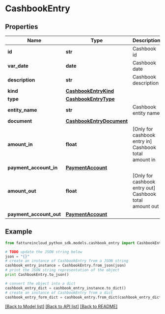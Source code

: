 # CashbookEntry


## Properties
Name | Type | Description | Notes
------------ | ------------- | ------------- | -------------
**id** | **str** | Cashbook id | [optional] 
**var_date** | **date** | Cashbook date | [optional] 
**description** | **str** | Cashbook description | [optional] 
**kind** | [**CashbookEntryKind**](CashbookEntryKind.md) |  | [optional] 
**type** | [**CashbookEntryType**](CashbookEntryType.md) |  | [optional] 
**entity_name** | **str** | Cashbook entity name | [optional] 
**document** | [**CashbookEntryDocument**](CashbookEntryDocument.md) |  | [optional] 
**amount_in** | **float** | [Only for cashbook entry in] Cashbook total amount in | [optional] 
**payment_account_in** | [**PaymentAccount**](PaymentAccount.md) |  | [optional] 
**amount_out** | **float** | [Only for cashbook entry out] Cashbook total amount out | [optional] 
**payment_account_out** | [**PaymentAccount**](PaymentAccount.md) |  | [optional] 

## Example

```python
from fattureincloud_python_sdk.models.cashbook_entry import CashbookEntry

# TODO update the JSON string below
json = "{}"
# create an instance of CashbookEntry from a JSON string
cashbook_entry_instance = CashbookEntry.from_json(json)
# print the JSON string representation of the object
print CashbookEntry.to_json()

# convert the object into a dict
cashbook_entry_dict = cashbook_entry_instance.to_dict()
# create an instance of CashbookEntry from a dict
cashbook_entry_form_dict = cashbook_entry.from_dict(cashbook_entry_dict)
```
[[Back to Model list]](../README.md#documentation-for-models) [[Back to API list]](../README.md#documentation-for-api-endpoints) [[Back to README]](../README.md)



